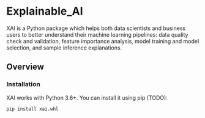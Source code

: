 Explainable_AI
==============

XAI is a Python package which helps both data scientists and business users 
to better understand their machine learning pipelines:
data quality check and validation, feature importance analysis, 
model training and model selection, and sample inference explanations. 


Overview
---------

### Installation ###

XAI works with Python 3.6+. You can install it using pip (TODO):

````
pip install xai.whl

````

